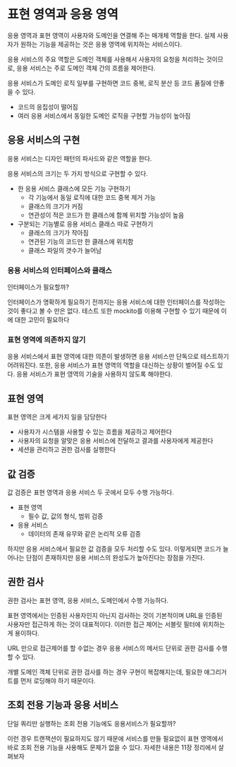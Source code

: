 # 표현 영역과 응용 영역

응용 영역과 표현 영역이 사용자와 도메인을 연결해 주는 매개체 역할을 한다.
실제 사용자가 원하는 기능을 제공하는 것은 응용 영역에 위치하는 서비스이다.

응용 서비스의 주요 역할은 도메인 객체를 사용해서 사용자의 요청을 처리하는 것이므로,
응용 서비스는 주로 도메인 객체 간의 흐름을 제어한다.

응용 서비스가 도메인 로직 일부를 구현하면 코드 중복, 로직 분산 등 코드 품질에 안좋을 수 있다.
- 코드의 응집성이 떨어짐
- 여러 응용 서비스에서 동일한 도메인 로직을 구현할 가능성이 높아짐

## 응용 서비스의 구현

응용 서비스는 디자인 패턴의 파사드와 같은 역할을 한다.

응용 서비스의 크기는 두 가지 방식으로 구현할 수 있다.

- 한 응용 서비스 클래스에 모든 기능 구현하기
  - 각 기능에서 동일 로직에 대한 코드 중복 제거 가능
  - 클래스의 크기가 커짐
  - 연관성이 적은 코드가 한 클래스에 함께 위치할 가능성이 높음
- 구분되는 기능별로 응용 서비스 클래스 따로 구현하기
  - 클래스의 크기가 작아짐
  - 연관된 기능의 코드만 한 클래스에 위치함
  - 클래스 파일의 갯수가 늘어남

### 응용 서비스의 인터페이스와 클래스

인터페이스가 필요할까?

인터페이스가 명확하게 필요하기 전까지는 응용 서비스에 대한 인터페이스를 작성하는 것이 좋다고 볼 수 만은 없다.
테스트 또한 mockito를 이용해 구현할 수 있기 때문에 이에 대한 고민이 필요하다

### 표현 영역에 의존하지 않기

응용 서비스에서 표현 영역에 대한 의존이 발생하면 응용 서비스만 단독으로 테스트하기 어려워진다.
또한, 응용 서비스가 표현 영역의 역할을 대신하는 상황이 벌어질 수도 있다.
응용 서비스가 표현 영역의 기술을 사용하지 않도록 해야한다.

## 표현 영역

표현 영역은 크게 세가지 일을 담당한다

- 사용자가 시스템을 사용할 수 있는 흐름을 제공하고 제어한다
- 사용자의 요청을 알맞은 응용 서비스에 전달하고 결과를 사용자에게 제공한다
- 세션을 관리하고 권한 검사를 실행한다

## 값 검증

값 검증은 표현 영역과 응용 서비스 두 곳에서 모두 수행 가능하다.

- 표현 영역
  - 필수 값, 값의 형식, 범위 검증
- 응용 서비스
  - 데이터의 존재 유무와 같은 논리적 오류 검증

하지만 응용 서비스에서 필요한 값 검증을 모두 처리할 수도 있다.
이렇게되면 코드가 늘어나는 단점이 존재하지만 응용 서비스의 완성도가 높아진다는 장점을 가진다.

## 권한 검사

권한 검사는 표현 영역, 응용 서비스, 도메인에서 수행 가능하다.

표현 영역에서는 인증된 사용자인지 아닌지 검사하는 것이 기본적이며 URL을 인증된
사용자만 접근하게 하는 것이 대표적이다. 이러한 접근 제어는 서블릿 필터에 위치하는게 용이하다.

URL 만으로 접근제어를 할 수없는 경우 응용 서비스의 메서드 단위로 권한 검사를 수행할 수 있다.

개별 도메인 객체 단위로 권한 검사를 하는 경우 구현이 복잡해지는데, 필요한 애그리거트를 먼저 로딩해야 하기 때문이다.

## 조회 전용 기능과 응용 서비스

단일 쿼리만 실행하는 조회 전용 기능에도 응용서비스가 필요할까?

이런 경우 트랜잭션이 필요하지도 않기 때문에 서비스를 만들 필요없이 표현 영역에서
바로 조회 전용 기능을 사용해도 문제가 없을 수 있다.
자세한 내용은 11장 정리에서 살펴보자